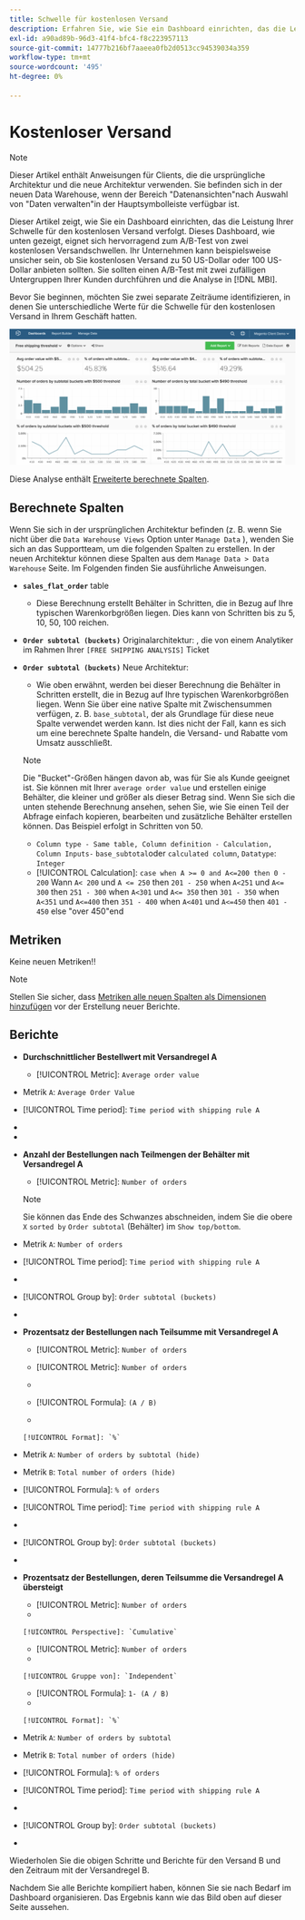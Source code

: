 ```yaml
---
title: Schwelle für kostenlosen Versand
description: Erfahren Sie, wie Sie ein Dashboard einrichten, das die Leistung Ihrer Schwelle für den kostenlosen Versand verfolgt.
exl-id: a90ad89b-96d3-41f4-bfc4-f8c223957113
source-git-commit: 14777b216bf7aaeea0fb2d0513cc94539034a359
workflow-type: tm+mt
source-wordcount: '495'
ht-degree: 0%

---
```


# Kostenloser Versand

>[!NOTE]
>
>Dieser Artikel enthält Anweisungen für Clients, die die ursprüngliche Architektur und die neue Architektur verwenden. Sie befinden sich in der neuen Data Warehouse, wenn der Bereich &quot;Datenansichten&quot;nach Auswahl von &quot;Daten verwalten&quot;in der Hauptsymbolleiste verfügbar ist.

Dieser Artikel zeigt, wie Sie ein Dashboard einrichten, das die Leistung Ihrer Schwelle für den kostenlosen Versand verfolgt. Dieses Dashboard, wie unten gezeigt, eignet sich hervorragend zum A/B-Test von zwei kostenlosen Versandschwellen. Ihr Unternehmen kann beispielsweise unsicher sein, ob Sie kostenlosen Versand zu 50 US-Dollar oder 100 US-Dollar anbieten sollten. Sie sollten einen A/B-Test mit zwei zufälligen Untergruppen Ihrer Kunden durchführen und die Analyse in [!DNL MBI].

Bevor Sie beginnen, möchten Sie zwei separate Zeiträume identifizieren, in denen Sie unterschiedliche Werte für die Schwelle für den kostenlosen Versand in Ihrem Geschäft hatten.

![](../../assets/free_shipping_threshold.png)

Diese Analyse enthält [Erweiterte berechnete Spalten](../data-warehouse-mgr/adv-calc-columns.md).

## Berechnete Spalten

Wenn Sie sich in der ursprünglichen Architektur befinden (z. B. wenn Sie nicht über die `Data Warehouse Views` Option unter `Manage Data` ), wenden Sie sich an das Supportteam, um die folgenden Spalten zu erstellen. In der neuen Architektur können diese Spalten aus dem `Manage Data > Data Warehouse` Seite. Im Folgenden finden Sie ausführliche Anweisungen.

* **`sales_flat_order`** table
   * Diese Berechnung erstellt Behälter in Schritten, die in Bezug auf Ihre typischen Warenkorbgrößen liegen. Dies kann von Schritten bis zu 5, 10, 50, 100 reichen.

* **`Order subtotal (buckets)`** Originalarchitektur: , die von einem Analytiker im Rahmen Ihrer `[FREE SHIPPING ANALYSIS]` Ticket
* **`Order subtotal (buckets)`** Neue Architektur:
   * Wie oben erwähnt, werden bei dieser Berechnung die Behälter in Schritten erstellt, die in Bezug auf Ihre typischen Warenkorbgrößen liegen. Wenn Sie über eine native Spalte mit Zwischensummen verfügen, z. B. `base_subtotal`, der als Grundlage für diese neue Spalte verwendet werden kann. Ist dies nicht der Fall, kann es sich um eine berechnete Spalte handeln, die Versand- und Rabatte vom Umsatz ausschließt.
   >[!NOTE]
   >
   >Die &quot;Bucket&quot;-Größen hängen davon ab, was für Sie als Kunde geeignet ist. Sie können mit Ihrer `average order value` und erstellen einige Behälter, die kleiner und größer als dieser Betrag sind. Wenn Sie sich die unten stehende Berechnung ansehen, sehen Sie, wie Sie einen Teil der Abfrage einfach kopieren, bearbeiten und zusätzliche Behälter erstellen können. Das Beispiel erfolgt in Schritten von 50.

   * `Column type - Same table, Column definition - Calculation, Column Inputs-` `base_subtotal`oder `calculated column`, `Datatype`: `Integer`
   * [!UICONTROL Calculation]: `case when A >= 0 and A<=200 then 0 - 200`
Wann `A< 200` und `A <= 250` then `201 - 250`
when `A<251` und `A<= 300` then `251 - 300`
when `A<301` und `A<= 350` then `301 - 350`
when `A<351` und `A<=400` then `351 - 400`
when `A<401` und `A<=450` then `401 - 450`
else &quot;over 450&quot;end



## Metriken

Keine neuen Metriken!!

>[!NOTE]
>
>Stellen Sie sicher, dass [Metriken alle neuen Spalten als Dimensionen hinzufügen](../data-warehouse-mgr/manage-data-dimensions-metrics.md) vor der Erstellung neuer Berichte.

## Berichte

* **Durchschnittlicher Bestellwert mit Versandregel A**
   * [!UICONTROL Metric]: `Average order value`

* Metrik `A`: `Average Order Value`
* [!UICONTROL Time period]: `Time period with shipping rule A`
* 
   [!UICONTROL Interval]: `None`
* 

   [!UICONTROL Chart Type]: `Scalar`

* **Anzahl der Bestellungen nach Teilmengen der Behälter mit Versandregel A**
   * [!UICONTROL Metric]: `Number of orders`

   >[!NOTE]
   >
   >Sie können das Ende des Schwanzes abschneiden, indem Sie die obere `X` `sorted by` `Order subtotal` (Behälter) im `Show top/bottom`.

* Metrik `A`: `Number of orders`
* [!UICONTROL Time period]: `Time period with shipping rule A`
* 
   [!UICONTROL Interval]: `None`
* [!UICONTROL Group by]: `Order subtotal (buckets)`
* 

   [!UICONTROL Chart Type]: `Column`

* **Prozentsatz der Bestellungen nach Teilsumme mit Versandregel A**
   * [!UICONTROL Metric]: `Number of orders`

   * [!UICONTROL Metric]: `Number of orders`
   * 
      [!UICONTROL Gruppe von]: `Independent`
   * [!UICONTROL Formula]: `(A / B)`
   * 

      [!UICONTROL Format]: `%`

* Metrik `A`: `Number of orders by subtotal (hide)`
* Metrik `B`: `Total number of orders (hide)`
* [!UICONTROL Formula]: `% of orders`
* [!UICONTROL Time period]: `Time period with shipping rule A`
* 
   [!UICONTROL Interval]: `None`
* [!UICONTROL Group by]: `Order subtotal (buckets)`
* 

   [!UICONTROL Chart Type]: `Line`

* **Prozentsatz der Bestellungen, deren Teilsumme die Versandregel A übersteigt**
   * [!UICONTROL Metric]: `Number of orders`
   * 

      [!UICONTROL Perspective]: `Cumulative`

   * [!UICONTROL Metric]: `Number of orders`
   * 

      [!UICONTROL Gruppe von]: `Independent`

   * [!UICONTROL Formula]: `1- (A / B)`
   * 

      [!UICONTROL Format]: `%`

* Metrik `A`: `Number of orders by subtotal`
* Metrik `B`: `Total number of orders (hide)`
* [!UICONTROL Formula]: `% of orders`
* [!UICONTROL Time period]: `Time period with shipping rule A`
* 
   [!UICONTROL Interval]: `None`
* [!UICONTROL Group by]: `Order subtotal (buckets)`
* 

   [!UICONTROL Chart Type]: `Line`


Wiederholen Sie die obigen Schritte und Berichte für den Versand B und den Zeitraum mit der Versandregel B.

Nachdem Sie alle Berichte kompiliert haben, können Sie sie nach Bedarf im Dashboard organisieren. Das Ergebnis kann wie das Bild oben auf dieser Seite aussehen.
